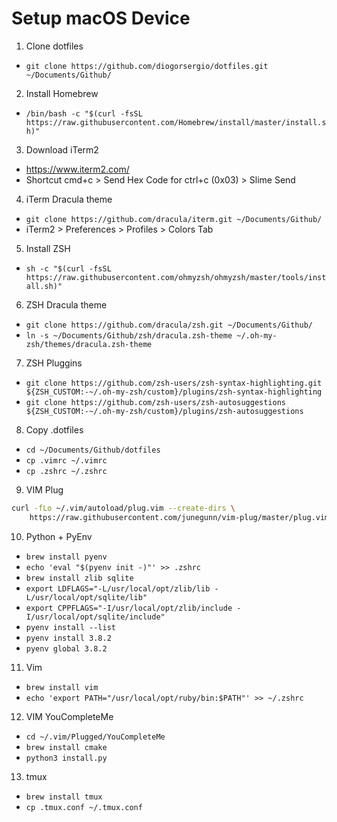 # Setup macOS Device

1. Clone dotfiles
 - `git clone https://github.com/diogorsergio/dotfiles.git ~/Documents/Github/`


2. Install Homebrew
 - `/bin/bash -c "$(curl -fsSL https://raw.githubusercontent.com/Homebrew/install/master/install.sh)"`


3. Download iTerm2
 - https://www.iterm2.com/
 - Shortcut cmd+c > Send Hex Code for ctrl+c (0x03) > Slime Send

4. iTerm Dracula theme
 - `git clone https://github.com/dracula/iterm.git ~/Documents/Github/`
 -  iTerm2 > Preferences > Profiles > Colors Tab


5. Install ZSH
 -  `sh -c "$(curl -fsSL https://raw.githubusercontent.com/ohmyzsh/ohmyzsh/master/tools/install.sh)"`


6. ZSH Dracula theme
 - `git clone https://github.com/dracula/zsh.git ~/Documents/Github/`
 - `ln -s ~/Documents/Github/zsh/dracula.zsh-theme ~/.oh-my-zsh/themes/dracula.zsh-theme`


7. ZSH Pluggins
  - `git clone https://github.com/zsh-users/zsh-syntax-highlighting.git ${ZSH_CUSTOM:-~/.oh-my-zsh/custom}/plugins/zsh-syntax-highlighting`
  - `git clone https://github.com/zsh-users/zsh-autosuggestions ${ZSH_CUSTOM:-~/.oh-my-zsh/custom}/plugins/zsh-autosuggestions
	`


8. Copy .dotfiles
 - `cd ~/Documents/Github/dotfiles`
 - `cp .vimrc ~/.vimrc`
 - `cp .zshrc ~/.zshrc`


9. VIM Plug
```sh
curl -fLo ~/.vim/autoload/plug.vim --create-dirs \
    https://raw.githubusercontent.com/junegunn/vim-plug/master/plug.vim
```


10. Python + PyEnv
 - `brew install pyenv`
 - `echo 'eval "$(pyenv init -)"' >> .zshrc`
 - `brew install zlib sqlite`
 - `export LDFLAGS="-L/usr/local/opt/zlib/lib -L/usr/local/opt/sqlite/lib"`
 - `export CPPFLAGS="-I/usr/local/opt/zlib/include -I/usr/local/opt/sqlite/include"`
 - `pyenv install --list`
 - `pyenv install 3.8.2`
 - `pyenv global 3.8.2`


11. Vim
 - `brew install vim`
 - `echo 'export PATH="/usr/local/opt/ruby/bin:$PATH"' >> ~/.zshrc`


12. VIM YouCompleteMe
 - `cd ~/.vim/Plugged/YouCompleteMe`
 - `brew install cmake`
 - `python3 install.py`


13. tmux
 - `brew install tmux`
 - `cp .tmux.conf ~/.tmux.conf`
